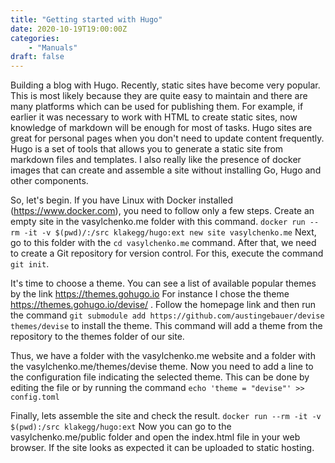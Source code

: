 ```yaml
---
title: "Getting started with Hugo"
date: 2020-10-19T19:00:00Z
categories: 
    - "Manuals"
draft: false
---
```


Building a blog with Hugo.
Recently, static sites have become very popular.
This is most likely because they are quite easy to maintain and there are many platforms which can be used for publishing them.
For example, if earlier it was necessary to work with HTML to create static sites, now knowledge of markdown will be enough for most of tasks.
Hugo sites are great for personal pages when you don't need to update content frequently.
Hugo is a set of tools that allows you to generate a static site from markdown files and templates.
I also really like the presence of docker images that can create and assemble a site without installing Go, Hugo and other components.

So, let's begin.
If you have Linux with Docker installed (https://www.docker.com), you need to follow only a few steps.
Create an empty site in the vasylchenko.me folder with this command.
`docker run --rm -it -v $(pwd)/:/src klakegg/hugo:ext new site vasylchenko.me`
Next, go to this folder with the `cd vasylchenko.me` command.
After that, we need to create a Git repository for version control.
For this, execute the command `git init`.

It's time to choose a theme. You can see a list of available popular themes by the link https://themes.gohugo.io
For instance I chose the theme https://themes.gohugo.io/devise/ . 
Follow the homepage link and then run the command
`git submodule add https://github.com/austingebauer/devise themes/devise` to install the theme.
This command will add a theme from the repository to the themes folder of our site.

Thus, we have a folder with the vasylchenko.me website and a folder with the vasylchenko.me/themes/devise theme.
Now you need to add a line to the configuration file indicating the selected theme.
This can be done by editing the file or by running the command
`echo 'theme = "devise"' >> config.toml`

Finally, lets assemble the site and check the result.
`docker run --rm -it -v $(pwd):/src klakegg/hugo:ext`
Now you can go to the vasylchenko.me/public folder and open the index.html file in your web browser.
If the site looks as expected it can be uploaded to static hosting.
